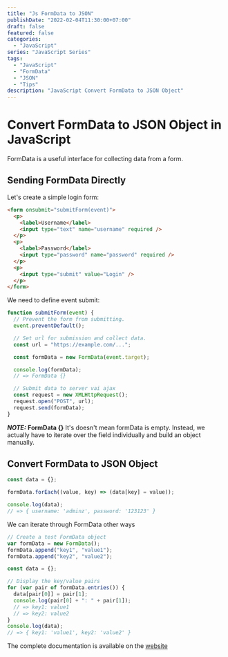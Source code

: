 ```yaml
---
title: "Js FormData to JSON"
publishDate: "2022-02-04T11:30:00+07:00"
draft: false
featured: false
categories:
  - "JavaScript"
series: "JavaScript Series"
tags:
  - "JavaScript"
  - "FormData"
  - "JSON"
  - "Tips"
description: "JavaScript Convert FormData to JSON Object"
---
```


# Convert FormData to JSON Object in JavaScript

FormData is a useful interface for collecting data from a form.

## Sending FormData Directly

Let's create a simple login form:

```html
<form onsubmit="submitForm(event)">
  <p>
    <label>Username</label>
    <input type="text" name="username" required />
  </p>
  <p>
    <label>Password</label>
    <input type="password" name="password" required />
  </p>
  <p>
    <input type="submit" value="Login" />
  </p>
</form>
```

We need to define event submit:

```javascript
function submitForm(event) {
  // Prevent the form from submitting.
  event.preventDefault();

  // Set url for submission and collect data.
  const url = "https://example.com/...";

  const formData = new FormData(event.target);

  console.log(formData);
  // => FormData {}

  // Submit data to server vai ajax
  const request = new XMLHttpRequest();
  request.open("POST", url);
  request.send(formData);
}
```

**_NOTE:_** **FormData {}** It's doesn't mean formData is empty. Instead, we actually have to iterate over the field individually and build an object manually.

## Convert FormData to JSON Object

```javascript
const data = {};

formData.forEach((value, key) => (data[key] = value));

console.log(data);
// => { username: 'adminz', password: '123123' }
```

We can iterate through FormData other ways

```javascript
// Create a test FormData object
var formData = new FormData();
formData.append("key1", "value1");
formData.append("key2", "value2");

const data = {};

// Display the key/value pairs
for (var pair of formData.entries()) {
  data[pair[0]] = pair[1];
  console.log(pair[0] + ": " + pair[1]);
  // => key1: value1
  // => key2: value2
}
console.log(data);
// => { key1: 'value1', key2: 'value2' }
```

The complete documentation is available on the [website](https://developer.mozilla.org/en-US/docs/Web/API/FormData/entries)
